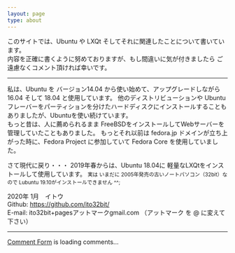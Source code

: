 ```yaml
---
layout: page
type: about
---
```


このサイトでは、Ubuntu や LXQt そしてそれに関連したことについて書いています。  
内容を正確に書くように努めておりますが、もし間違いに気が付きましたら ご遠慮なくコメント頂ければ幸いです。

***

私は、Ubuntu を バージョン14.04 から使い始めて、アップグレードしながら 16.04 そして 18.04 と使用しています。
他のディストリビューションや Ubuntuフレーバーをパーティションを分けたハードディスクにインストールすることもありましたが、Ubuntuを使い続けています。  
もっと昔は、人に薦められるまま FreeBSDをインストールしてWebサーバーを管理していたこともありました。
もっとそれ以前は fedora.jp ドメインが立ち上がった時に、Fedora Project に参加していて Fedora Core を使用していました。

さて現代に戻り・・・
2019年春からは、Ubuntu 18.04に 軽量なLXQtをインストールして使用しています。
<small>実は いまだに 2005年発売の古いノートパソコン（32bit）なので Lubuntu 19.10がインストールできません ^^; </small>

2020年 1月　イトウ  
Github: <https://github.com/ito32bit/>  
E-mail: ito32bit+pagesアットマークgmail.com  （アットマーク を @ に変えて下さい）  

***


<!-- customize labels of htmlcommentbox.com -->
<script>
/* This code goes ABOVE the main HTML Comment Box code!
 replace the text in the single quotes below to customize labels.*/
hcb_user = {
    /* L10N */
    comments_header : 'コメント / Comments',
    name_label : '名前 / Name',
    content_label: 'コメントを入力して下さい / Enter your comment here',
    submit : 'コメントする / Comment',
    logout_link : '<img title="log out" src="https://www.htmlcommentbox.com/static/images/door_out.png" alt="[logout]" class="hcb-icon hcb-door-out"/>',
    admin_link : '<img src="https://www.htmlcommentbox.com/static/images/door_in.png" alt="[login]" class="hcb-icon hcb-door-in"/>',
    no_comments_msg: 'まだコメントがありません。最初のコメントをどうぞ！ / No one has commented yet. Be the first!',
    add:'Add your comment',
    again: '続けてコメントする / Post another comment',
/*    rss:'<img src="https://www.htmlcommentbox.com/static/images/feed.png" class="hcb-icon" alt="rss"/> ',
*/
    rss:'RSS',
    said:'さん発言 / said:',
    prev_page:'<img src="https://www.htmlcommentbox.com/static/images/arrow_left.png" class="hcb-icon" title="previous page" alt="[prev]"/>',
    next_page:'<img src="https://www.htmlcommentbox.com/static/images/arrow_right.png" class="hcb-icon" title="next page" alt="[next]"/>',
    showing:'Showing',
    to:'to',
    website_label:'website (optional)',
    email_label:'メール / email',
    anonymous:'匿名 / Anonymous',
    mod_label:'(モデレーター / mod)',
    subscribe:'返信をメール受信する / email me replies',
    add_image:'画像を追加する / add image',
    are_you_sure:'このコメントに不適切としてフラグを付けますか？ / Do you want to flag this comment as inappropriate?',

    reply:'返信 / reply',
    flag:'フラグ / flag',
    like:'いいね / like',

    /* dates */
    days_ago:'日前 / days ago',
    hours_ago:'時間前 / hours ago',
    minutes_ago:'分前 / minutes ago',
    within_the_last_minute:'ちょっと前 / within the last minute',

    msg_thankyou:'コメントして頂き ありがとうございます！ / Thank you for commenting!',
    msg_approval:'このコメントは承認されるまで公開されません / this comment is not published until approved',
    msg_approval_required:'Thank you for commenting! Your comment will appear once approved by a moderator.',

    err_bad_html:'Your comment contained bad html.',
    err_bad_email:'Please enter a valid email address.',
    err_too_frequent:'You must wait a few seconds between posting comments.',
    err_comment_empty:'空のコメントは投稿されませんでした！ / Your comment was not posted because it was empty!',
    err_denied:'Your comment was not accepted.',
    err_unknown:'Your comment was blocked for unknown reasons, please report this.',
    err_spam:'Your comment was detected as spam.',
    err_blocked:'Your comment was blocked by site policy.',

    /* SETTINGS */
    MAX_CHARS: 8192,
    PAGE:'', /* ID of the webpage to show comments for. defaults to the webpage the user is currently visiting. */
    ON_COMMENT: function(){}, /* Function to call after commenting. */
    RELATIVE_DATES:true /* show dates in the form "X hours ago." etc. */
};
</script>
<!-- done customizing labels of htmlcommentbox.com -->


<!-- begin wwww.htmlcommentbox.com -->
 <div id="HCB_comment_box"><a href="http://www.htmlcommentbox.com">Comment Form</a> is loading comments...</div>
 <link rel="stylesheet" type="text/css" href="https://www.htmlcommentbox.com/static/skins/bootstrap/twitter-bootstrap.css?v=0" />
 <script type="text/javascript" id="hcb"> /*<!--*/ if(!window.hcb_user){hcb_user={};} (function(){var s=document.createElement("script"), l=hcb_user.PAGE || (""+window.location).replace(/'/g,"%27"), h="https://www.htmlcommentbox.com";s.setAttribute("type","text/javascript");s.setAttribute("src", h+"/jread?page="+encodeURIComponent(l).replace("+","%2B")+"&mod=%241%24wq1rdBcg%24ada4oVrNgw6ar3M0q4BhE1"+"&opts=16862&num=10&ts=1579150285385");if (typeof s!="undefined") document.getElementsByTagName("head")[0].appendChild(s);})(); /*-->*/ </script>
<!-- end www.htmlcommentbox.com -->

